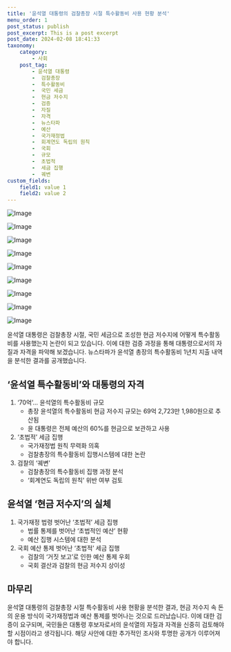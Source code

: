 ```yaml
---
title: '윤석열 대통령의 검찰총장 시절 특수활동비 사용 현황 분석'
menu_order: 1
post_status: publish
post_excerpt: This is a post excerpt
post_date: 2024-02-08 18:41:33
taxonomy:
    category:
        - 사회
    post_tag:
        - 윤석열 대통령
        -  검찰총장
        -  특수활동비
        -  국민 세금
        -  현금 저수지
        -  검증
        -  자질
        -  자격
        -  뉴스타파
        -  예산
        -  국가재정법
        -  회계연도 독립의 원칙
        -  국회
        -  규모
        -  초법적
        -  세금 집행
        -  궤변
custom_fields:
    field1: value 1
    field2: value 2
---
```


![Image](https://imgnews.pstatic.net/image/607/2024/02/08/0000001862_002_20240208145612817.png?type=w647)

![Image](https://imgnews.pstatic.net/image/607/2024/02/08/0000001862_003_20240208145612889.png?type=w647)

![Image](https://imgnews.pstatic.net/image/607/2024/02/08/0000001862_004_20240208145612945.png?type=w647)

![Image](https://imgnews.pstatic.net/image/607/2024/02/08/0000001862_005_20240208145613004.png?type=w647)

![Image](https://imgnews.pstatic.net/image/607/2024/02/08/0000001862_006_20240208145613055.png?type=w647)

![Image](https://imgnews.pstatic.net/image/607/2024/02/08/0000001862_007_20240208145613126.png?type=w647)

![Image](https://imgnews.pstatic.net/image/607/2024/02/08/0000001862_008_20240208145613187.png?type=w647)

![Image](https://imgnews.pstatic.net/image/607/2024/02/08/0000001862_009_20240208145613247.png?type=w647)

![Image](https://imgnews.pstatic.net/image/607/2024/02/08/0000001862_010_20240208145613310.jpg?type=w647)

윤석열 대통령은 검찰총장 시절, 국민 세금으로 조성한 현금 저수지에 어떻게 특수활동비를 사용했는지 논란이 되고 있습니다. 이에 대한 검증 과정을 통해 대통령으로서의 자질과 자격을 파악해 보겠습니다. 뉴스타파가 윤석열 총장의 특수활동비 1년치 지출 내역을 분석한 결과를 공개했습니다.
## ‘윤석열 특수활동비’와 대통령의 자격
1. ‘70억’... 윤석열의 특수활동비 규모
   - 총장 윤석열의 특수활동비 현금 저수지 규모는 69억 2,723만 1,980원으로 추산됨
   - 윤 대통령은 전체 예산의 60%를 현금으로 보관하고 사용
2. ‘초법적’ 세금 집행
   - 국가재정법 원칙 무력화 의혹
   - 검찰총장의 특수활동비 집행시스템에 대한 논란
3. 검찰의 ‘궤변’
   - 검찰총장의 특수활동비 집행 과정 분석
   - ‘회계연도 독립의 원칙’ 위반 여부 검토
## 윤석열 ‘현금 저수지’의 실체
1. 국가재정 법령 벗어난 ‘초법적’ 세금 집행
   - 법률 통제를 벗어난 ‘초법적인 예산’ 현황
   - 예산 집행 시스템에 대한 분석
2. 국회 예산 통제 벗어난 ‘초법적’ 세금 집행
   - 검찰의 ‘거짓 보고’로 인한 예산 통제 우회
   - 국회 결산과 검찰의 현금 저수지 상이성
## 마무리
윤석열 대통령의 검찰총장 시절 특수활동비 사용 현황을 분석한 결과, 현금 저수지 속 돈의 운용 방식이 국가재정법과 예산 통제를 벗어나는 것으로 드러났습니다. 이에 대한 검증이 요구되며, 국민들은 대통령 후보자로서의 윤석열의 자질과 자격을 신중히 검토해야 할 시점이라고 생각됩니다. 해당 사안에 대한 추가적인 조사와 투명한 공개가 이루어져야 합니다.
